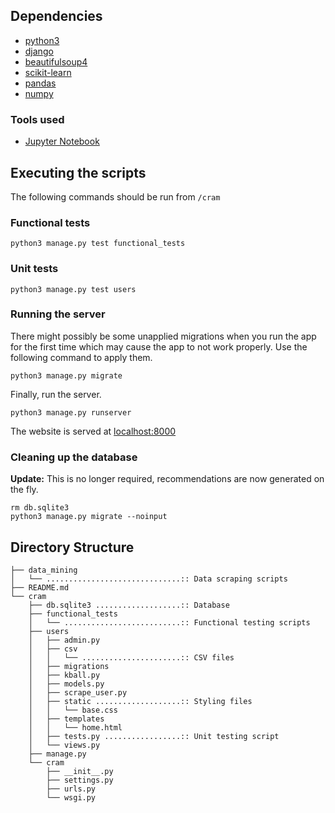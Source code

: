 

## Dependencies
* [python3](https://www.python.org/download/releases/3.0/)
* [django](https://www.djangoproject.com/)
* [beautifulsoup4](https://pypi.python.org/pypi/beautifulsoup4)
* [scikit-learn](http://scikit-learn.org/stable/)
* [pandas](http://pandas.pydata.org/)
* [numpy](http://www.numpy.org/)

### Tools used
* [Jupyter Notebook](http://jupyter.org/)

## Executing the scripts
The following commands should be run from `/cram`

### Functional tests
```
python3 manage.py test functional_tests
```

### Unit tests
```
python3 manage.py test users
```

### Running the server
There might possibly be some unapplied migrations when you run the app for the first time which may cause the app to not work properly. Use the following command to apply them.
```
python3 manage.py migrate
```

Finally, run the server.
```
python3 manage.py runserver
```
The website is served at [localhost:8000](http://localhost:8000)

### Cleaning up the database
**Update:** This is no longer required, recommendations are now generated on the fly.
```
rm db.sqlite3
python3 manage.py migrate --noinput
```

## Directory Structure
```
├── data_mining
│   └── ..............................:: Data scraping scripts
├── README.md
└── cram
    ├── db.sqlite3 ...................:: Database
    ├── functional_tests
    │   └── ..........................:: Functional testing scripts
    ├── users
    │   ├── admin.py
    │   ├── csv
    │   │   └── ......................:: CSV files
    │   ├── migrations
    │   ├── kball.py
    │   ├── models.py
    │   ├── scrape_user.py
    │   ├── static ...................:: Styling files
    │   │   └── base.css
    │   ├── templates
    │   │   └── home.html
    │   ├── tests.py .................:: Unit testing script
    │   └── views.py
    ├── manage.py
    └── cram
        ├── __init__.py
        ├── settings.py
        ├── urls.py
        └── wsgi.py
```
